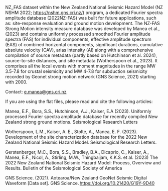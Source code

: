 NZ_FAS dataset within the New Zealand National Seismic Hazard Model (NZ NSHM 2022; https://nshm.gns.cri.nz/) program, a dedicated Fourier spectra amplitude database (2022NZ-FAS) was built for future applications, such as: site-response evaluation and ground motion development.
The NZ-FAS Strong Motion intensity measure database was developed by Manea et al., (2023) and  contains uniformly processed smoothed Fourier amplitude spectra (FAS) for individual components, effective amplitude spectrum (EAS) of combined horizontal components, significant durations, cumulative absolute velocity (CAV), arias intensity (AI) along with a comprehensive compilation of source metadata (partly based on Hutchinson et al. 2024), source-to-site distances, and site metadata (Wotherspoon et al., 2023).  It comprises all the local events with moment magnitudes in the range MW 3.5-7.8 for crustal seismicity and MW 4-7.8 for subduction seismicity recorded by Geonet strong motion network (GNS Science, 2021) starting with 2000.

Contact: e.manea@gns.cri.nz

If you are using the flat files, please read and cite the following articles:



Manea, E.F., Bora, S.S., Hutchinson, A.J., Kaiser, E.A (2023). Uniformly processed Fourier spectra amplitude database for recently compiled New Zealand strong ground motions. Seismological Research Letters


Wotherspoon, L.M., Kaiser, A. E., Stolte, A., Manea, E. F. (2023). Development of the site characterization database for the 2022 New Zealand National Seismic Hazard Model. Seismological Research Letters.


Gerstenberger, M.C., Bora, S.S., Bradley, B.A., Dicaprio, C., Kaiser, A., Manea, E.F., Nicol, A., Stirling, M.W., Thingbaijam, K.K.S. et al. (2023) The 2022 New Zealand National Seismic Hazard Model: Process, Overview and Results. Bulletin of the Seismological Society of America


GNS Science. (2021). Aotearoa/New Zealand GeoNet Seismic Digital Waveform [Data set]. GNS Science. https://doi.org/10.21420/G19Y-9D40

